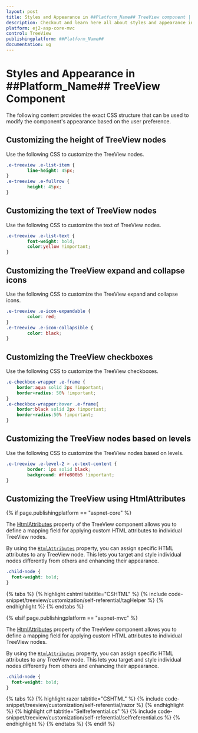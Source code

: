 ```yaml
---
layout: post
title: Styles and Appearance in ##Platform_Name## TreeView component | Syncfusion
description: Checkout and learn here all about styles and appearance in Syncfusion ##Platform_Name# TreeView component of Syncfusion Essential JS 2 and more.
platform: ej2-asp-core-mvc
control: TreeView
publishingplatform: ##Platform_Name##
documentation: ug
---
```


# Styles and Appearance in ##Platform_Name## TreeView Component

The following content provides the exact CSS structure that can be used to modify the component's appearance based on the user preference.

## Customizing the height of TreeView nodes

Use the following CSS to customize the TreeView nodes.

```css
.e-treeview .e-list-item { 
        line-height: 45px; 
} 
.e-treeview .e-fullrow { 
        height: 45px; 
}
```

## Customizing the text of TreeView nodes

Use the following CSS to customize the text of TreeView nodes.

```css
.e-treeview .e-list-text { 
        font-weight: bold;
        color:yellow !important;
} 
```

## Customizing the TreeView expand and collapse icons

Use the following CSS to customize the TreeView expand and collapse icons.

```css
.e-treeview .e-icon-expandable { 
        color: red; 
} 
.e-treeview .e-icon-collapsible { 
        color: black; 
}
```

## Customizing the TreeView checkboxes

Use the following CSS to customize the TreeView checkboxes.

```css
.e-checkbox-wrapper .e-frame {
    border:aqua solid 2px !important;
    border-radius: 50% !important;
}
.e-checkbox-wrapper:hover .e-frame{
    border:black solid 2px !important;
    border-radius:50% !important;
}
```
## Customizing the TreeView nodes based on levels

Use the following CSS to customize the TreeView nodes based on levels.

```css
.e-treeview .e-level-2 > .e-text-content { 
        border: 1px solid black; 
        background: #ffe800b5 !important;
} 
```

## Customizing the TreeView using HtmlAttributes

{% if page.publishingplatform == "aspnet-core" %}

The [HtmlAttributes](https://help.syncfusion.com/cr/aspnetcore-js2/Syncfusion.EJ2.Navigations.TreeViewFieldsSettings.html#Syncfusion_EJ2_Navigations_TreeViewFieldsSettings_HtmlAttributes) property of the TreeView component allows you to define a mapping field for applying custom HTML attributes to individual TreeView nodes.

By using the [`HtmlAttributes`](https://help.syncfusion.com/cr/aspnetcore-js2/Syncfusion.EJ2.Navigations.TreeViewFieldsSettings.html#Syncfusion_EJ2_Navigations_TreeViewFieldsSettings_HtmlAttributes) property, you can assign specific HTML attributes to any TreeView node. This lets you target and style individual nodes differently from others and enhancing their appearance.


```css
.child-node {
  font-weight: bold;
}
```

{% tabs %}
{% highlight cshtml tabtitle="CSHTML" %}
{% include code-snippet/treeview/customization/self-referential/tagHelper %}
{% endhighlight %}
{% endtabs %}

{% elsif page.publishingplatform == "aspnet-mvc" %}


The [HtmlAttributes](https://help.syncfusion.com/cr/aspnetmvc-js2/Syncfusion.EJ2.Navigations.TreeViewFieldsSettings.html#Syncfusion_EJ2_Navigations_TreeViewFieldsSettings_HtmlAttributes) property of the TreeView component allows you to define a mapping field for applying custom HTML attributes to individual TreeView nodes.

By using the [`HtmlAttributes`](https://help.syncfusion.com/cr/aspnetmvc-js2/Syncfusion.EJ2.Navigations.TreeViewFieldsSettings.html#Syncfusion_EJ2_Navigations_TreeViewFieldsSettings_HtmlAttributes) property, you can assign specific HTML attributes to any TreeView node. This lets you target and style individual nodes differently from others and enhancing their appearance.

```css
.child-node {
  font-weight: bold;
}
```

{% tabs %}
{% highlight razor tabtitle="CSHTML" %}
{% include code-snippet/treeview/customization/self-referential/razor %}
{% endhighlight %}
{% highlight c# tabtitle="Selfreferential.cs" %}
{% include code-snippet/treeview/customization/self-referential/selfreferential.cs %}
{% endhighlight %}
{% endtabs %}
{% endif %}